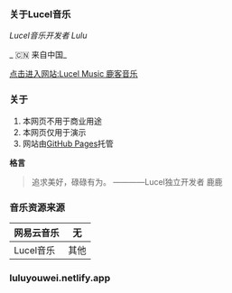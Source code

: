 ### **关于Lucel音乐**

 _Lucel音乐开发者 Lulu_ 

 _ :cn: 来自中国_ 

[点击进入网站:Lucel Music 鹿客音乐](https://lucel.pages.dev/music/)

### 关于
1. 本网页不用于商业用途
2. 本网页仅用于演示
3. 网站由[GitHub Pages](https://github.com)托管

 **格言** 
> 追求美好，碌碌有为。
>————Lucel独立开发者 鹿鹿

### 音乐资源来源

|  网易云音乐 | 无  |
|---|---|
|  Lucel音乐 | 其他  |

### luluyouwei.netlify.app
 
